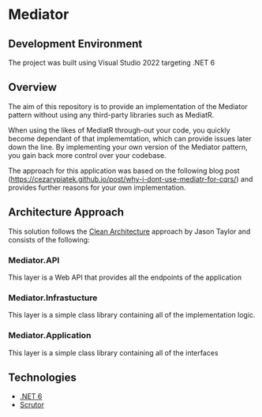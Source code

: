 # Mediator

## Development Environment

The project was built using Visual Studio 2022 targeting .NET 6

## Overview

The aim of this repository is to provide an implementation of the Mediator pattern without using any third-party libraries such as MediatR.

When using the likes of MediatR through-out your code, you quickly become dependant of that implememtation, which can provide issues later down the line. By implementing your own version of the Mediator pattern, you gain back more control over your codebase.

The approach for this application was based on the following blog post (https://cezarypiatek.github.io/post/why-i-dont-use-mediatr-for-cqrs/) and provides further reasons for your own implementation.

## Architecture Approach

This solution follows the [Clean Architecture](https://github.com/jasontaylordev/CleanArchitecture) approach by Jason Taylor and consists of the following:


### Mediator.API

This layer is a Web API that provides all the endpoints of the application

### Mediator.Infrastucture

This layer is a simple class library containing all of the implementation logic.

### Mediator.Application

This layer is a simple class library containing all of the interfaces

## Technologies

* [.NET 6](https://docs.microsoft.com/en-us/aspnet/core/introduction-to-aspnet-core?view=aspnetcore-6.0)
* [Scrutor](https://github.com/khellang/Scrutor)